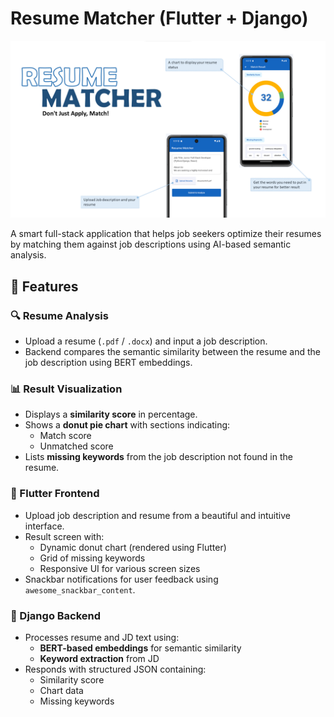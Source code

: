# Resume Matcher (Flutter + Django)

![Preview Image](assets\screenshot.png)

A smart full-stack application that helps job seekers optimize their resumes by matching them against job descriptions using AI-based semantic analysis.

## 🚀 Features

### 🔍 Resume Analysis
- Upload a resume (`.pdf` / `.docx`) and input a job description.
- Backend compares the semantic similarity between the resume and the job description using BERT embeddings.

### 📊 Result Visualization
- Displays a **similarity score** in percentage.
- Shows a **donut pie chart** with sections indicating:
  - Match score
  - Unmatched score
- Lists **missing keywords** from the job description not found in the resume.

### 📱 Flutter Frontend
- Upload job description and resume from a beautiful and intuitive interface.
- Result screen with:
  - Dynamic donut chart (rendered using Flutter)
  - Grid of missing keywords
  - Responsive UI for various screen sizes
- Snackbar notifications for user feedback using `awesome_snackbar_content`.

### 🧠 Django Backend
- Processes resume and JD text using:
  - **BERT-based embeddings** for semantic similarity
  - **Keyword extraction** from JD
- Responds with structured JSON containing:
  - Similarity score
  - Chart data
  - Missing keywords

